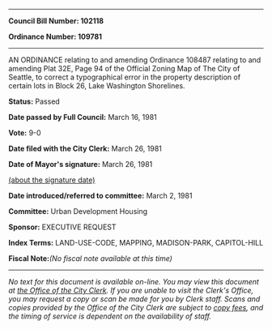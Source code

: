 

********

**Council Bill Number: 102118**
   
**Ordinance Number: 109781**
********

 AN ORDINANCE relating to and amending Ordinance 108487 relating to and amending Plat 32E, Page 94 of the Official Zoning Map of The City of Seattle, to correct a typographical error in the property description of certain lots in Block 26, Lake Washington Shorelines.

**Status:** Passed
   
**Date passed by Full Council:** March 16, 1981
   
**Vote:** 9-0
   
**Date filed with the City Clerk:** March 26, 1981
   
**Date of Mayor's signature:** March 26, 1981
   
[(about the signature date)](/~public/approvaldate.htm)
   
   
   
**Date introduced/referred to committee:** March 2, 1981
   
**Committee:** Urban Development Housing
   
**Sponsor:** EXECUTIVE REQUEST
   
   
**Index Terms:** LAND-USE-CODE, MAPPING, MADISON-PARK, CAPITOL-HILL

**Fiscal Note:**_(No fiscal note available at this time)_
********

_No text for this document is available on-line. You may view this document at [the Office of the City Clerk](http://www.seattle.gov/leg/clerk/contactUs.htm). If you are unable to visit the Clerk's Office, you may request a copy or scan be made for you by Clerk staff. Scans and copies provided by the Office of the City Clerk are subject to [copy fees](http://clerk.seattle.gov/~public/clerkfees.htm), and the timing of service is dependent on the availability of staff._

